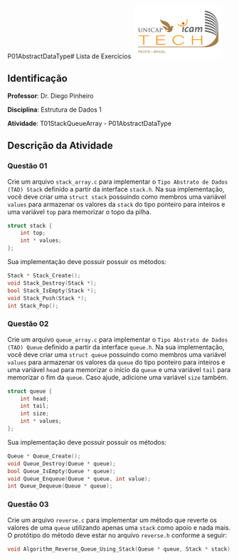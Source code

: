 P01AbstractDataType# Lista de Exercícios
<img src="../../assets/images/Unicap_Icam_Tech-01.png" alt="drawing" width="200"/>

## Identificação
**Professor**: Dr. Diego Pinheiro

**Disciplina**: Estrutura de Dados 1

**Atividade**: T01StackQueueArray - P01AbstractDataType

## Descrição da Atividade
### Questão 01

Crie um arquivo `stack_array.c` para implementar o `Tipo Abstrato de Dados (TAD) Stack` definido a partir da interface `stack.h`. Na sua implementação, você deve criar uma `struct stack` possuindo como membros uma variável `values` para armazenar os valores da `stack` do tipo ponteiro para inteiros e uma variável `top` para memorizar o topo da pilha. 

```c
struct stack {
    int top;
    int * values;
};
```

Sua implementação deve possuir possuir os métodos:


```c
Stack * Stack_Create();
void Stack_Destroy(Stack *);
bool Stack_IsEmpty(Stack *);
void Stack_Push(Stack *);
int Stack_Pop();
```

### Questão 02
Crie um arquivo `queue_array.c` para implementar o `Tipo Abstrato de Dados (TAD) Queue` definido a partir da interface `queue.h`. Na sua implementação, você deve criar uma `struct queue` possuindo como membros uma variável `values` para armazenar os valores da `queue` do tipo ponteiro para inteiros e uma variável `head` para memorizar o início da `queue` e uma variável `tail` para memorizar o fim da `queue`. Caso ajude, adicione uma variável `size` também. 

```c
struct queue {
    int head;
    int tail;
    int size;
    int * values;
};
```


Sua implementação deve possuir possuir os métodos:


```c
Queue * Queue_Create();
void Queue_Destroy(Queue * queue);
bool Queue_IsEmpty(Queue * queue);
void Queue_Enqueue(Queue * queue, int value);
int Queue_Dequeue(Queue * queue);
```

### Questão 03
Crie um arquivo `reverse.c` para implementar um método que reverte os valores de uma `queue` utilizando apenas uma `stack` como apoio e nada mais. O protótipo do método deve estar no arquivo `reverse.h` conforme a seguir: 
```c
void Algorithm_Reverse_Queue_Using_Stack(Queue * queue, Stack * stack);
```

